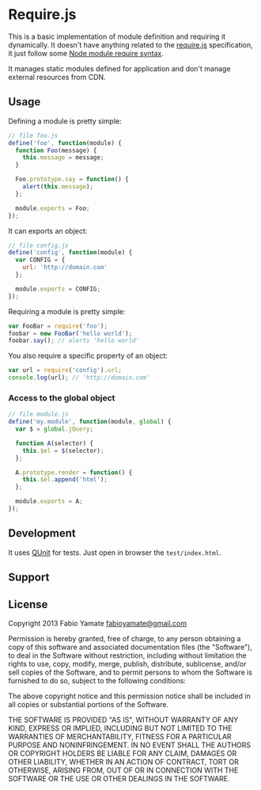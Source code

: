 # Require.js

This is a basic implementation of module definition and requiring it dynamically. It doesn't have
anything related to the [require.js](https://github.com/jrburke/requirejs) specification, it just
follow some [Node module require syntax](http://nodejs.org/api/modules.html).

It manages static modules defined for application and don't manage external resources from CDN.

## Usage

Defining a module is pretty simple:

```javascript
// file foo.js
define('foo', function(module) {
  function Foo(message) {
    this.message = message;
  }

  Foo.prototype.say = function() {
    alert(this.message);
  };

  module.exports = Foo;
});
```

It can exports an object:

```javascript
// file config.js
define('config', function(module) {
  var CONFIG = {
    url: 'http://domain.com'
  };

  module.exports = CONFIG;
});
```

Requiring a module is pretty simple:

```javascript
var FooBar = require('foo');
foobar = new FooBar('hello world');
foobar.say(); // alerts 'hello world'
```

You also require a specific property of an object:

```javascript
var url = require('config').url;
console.log(url); // 'http://domain.com'
```

### Access to the global object

```javascript
// file module.js
define('my.module', function(module, global) {
  var $ = global.jQuery;

  function A(selector) {
    this.$el = $(selector);
  };

  A.prototype.render = function() {
    this.$el.append('html');
  };

  module.exports = A;
});
```

## Development

It uses [QUnit](http://qunitjs.com/) for tests. Just open in browser the `test/index.html`.

## Support

## License

Copyright 2013 Fabio Yamate <fabioyamate@gmail.com>

Permission is hereby granted, free of charge, to any person obtaining
a copy of this software and associated documentation files (the
"Software"), to deal in the Software without restriction, including
without limitation the rights to use, copy, modify, merge, publish,
distribute, sublicense, and/or sell copies of the Software, and to
permit persons to whom the Software is furnished to do so, subject to
the following conditions:

The above copyright notice and this permission notice shall be
included in all copies or substantial portions of the Software.

THE SOFTWARE IS PROVIDED "AS IS", WITHOUT WARRANTY OF ANY KIND,
EXPRESS OR IMPLIED, INCLUDING BUT NOT LIMITED TO THE WARRANTIES OF
MERCHANTABILITY, FITNESS FOR A PARTICULAR PURPOSE AND
NONINFRINGEMENT. IN NO EVENT SHALL THE AUTHORS OR COPYRIGHT HOLDERS BE
LIABLE FOR ANY CLAIM, DAMAGES OR OTHER LIABILITY, WHETHER IN AN ACTION
OF CONTRACT, TORT OR OTHERWISE, ARISING FROM, OUT OF OR IN CONNECTION
WITH THE SOFTWARE OR THE USE OR OTHER DEALINGS IN THE SOFTWARE.
